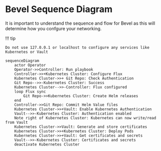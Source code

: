 # Bevel Sequence Diagram

It is important to understand the sequence and flow for Bevel as this will determine how you confgure your networking. 

!!! tip

    Do not use 127.0.0.1 or localhost to configure any services like Kubernetes or Vault

``` mermaid
sequenceDiagram
    actor Operator
    Operator->>Controller: Run playbook
    Controller->>+Kubernetes Cluster: Configure Flux
    Kubernetes Cluster->>+ Git Repo: Check Authentication
    Git Repo-->>-Kubernetes Cluster: Success
    Kubernetes Cluster-->>-Controller: Flux configured
    loop Flux sync
        Git Repo->>Kubernetes Cluster: Create Helm releases
    end
    Controller->>Git Repo: Commit Helm Value files
    Kubernetes Cluster->>+Vault: Enable Kubernetes Authentication
    Vault-->>-Kubernetes Cluster: Authentication enabled
    Note right of Kubernetes Cluster: Kubernetes can now write/read from Vault
    Kubernetes Cluster->>Vault: Generate and store certificates
    Kubernetes Cluster->>+Kubernetes Cluster: Deploy Pods
    Kubernetes Cluster->>+Vault: Get certificates and secrets
    Vault-->>-Kubernetes Cluster: Certificates and secrets
    deactivate Kubernetes Cluster

```